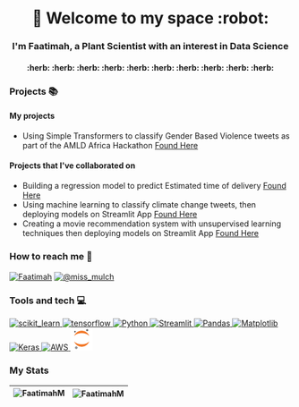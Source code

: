 <h1 align="center"> 👋 Welcome to my space :robot: </h1>
<h3 align="center"> I'm Faatimah, a Plant Scientist with an interest in Data Science </h1>
<h4 align="center"> :herb: :herb: :herb: :herb: :herb: :herb: :herb: :herb: :herb: :herb: </h3>


### Projects :books:
#### My projects 
* Using Simple Transformers to classify Gender Based Violence tweets as part of the AMLD Africa Hackathon [Found Here](https://github.com/FaatimahM/Tweet_classification_simpletransformers)

#### Projects that I've collaborated on 
* Building a regression model to predict Estimated time of delivery [Found Here](https://github.com/Mangalis0/Zindi-Regression-Hackathon)
* Using machine learning to classify climate change tweets, then deploying models on Streamlit App [Found Here](https://github.com/FaatimahM/unsup-streamlit-app1)
* Creating a movie recommendation system with unsupervised learning techniques then deploying models on Streamlit App [Found Here](https://github.com/FaatimahM/unsup-streamlit-app1)


### How to reach me :speech_balloon:
<a href="https://www.linkedin.com/in/faatimah-mansoor/" target="blank"><img align="center" src="https://cdn.jsdelivr.net/npm/simple-icons@3.0.1/icons/linkedin.svg" alt="Faatimah" height="30" width="40" /></a>
<a href="https://www.instagram.com/miss_mulch/?hl=en" target="blank"><img align="center" src="https://cdn.jsdelivr.net/npm/simple-icons@3.0.1/icons/instagram.svg" alt="@miss_mulch" height="30" width="40" /></a>


### Tools and tech :computer:
</a> <a href="https://scikit-learn.org/" target="_blank"> <img src="https://upload.wikimedia.org/wikipedia/commons/0/05/Scikit_learn_logo_small.svg" alt="scikit_learn" width="40" height="40"/> </a>
<a href="https://www.tensorflow.org" target="_blank"> <img src="https://www.vectorlogo.zone/logos/tensorflow/tensorflow-icon.svg" alt="tensorflow" width="40" height="40"/> </a> 
<a href="https://www.python.org/" target="_blank"> <img src="https://upload.wikimedia.org/wikipedia/commons/c/c3/Python-logo-notext.svg" alt="Python" width="40" height="40"/> </a> 
<a href="https://www.python.org/" target="_blank"> <img src="https://miro.medium.com/max/1400/0*7mUI9yTv9TUXCco3" alt="Streamlit" width="40" height="40"/> </a> 
<a href="https://pandas.pydata.org/" target="_blank"> <img src="https://encrypted-tbn0.gstatic.com/images?q=tbn%3AANd9GcRXCDD7q7wCVdRNtROzgtARnDThPmab6k2x7Q&usqp=CAU" alt="Pandas" width="40" height="40"/> </a>
<a href="https://matplotlib.org/" target="_blank"> <img src="https://upload.wikimedia.org/wikipedia/commons/thumb/0/01/Created_with_Matplotlib-logo.svg/128px-Created_with_Matplotlib-logo.svg.png" alt="Matplotlib" width="40" height="40"/> </a>
<a href="https://keras.io/" target="_blank"> <img src="https://upload.wikimedia.org/wikipedia/commons/thumb/a/ae/Keras_logo.svg/240px-Keras_logo.svg.png" alt="Keras" width="40" height="40"/> </a>
<a href="https://aws.amazon.com/" target="_blank"> <img src="https://upload.wikimedia.org/wikipedia/commons/thumb/5/5c/AWS_Simple_Icons_AWS_Cloud.svg/1024px-AWS_Simple_Icons_AWS_Cloud.svg.png" alt="AWS" width="40" height="40"/> </a>
<a href="https://jupyter.org/" target="_blank"> <img src="https://raw.githubusercontent.com/github/explore/master/topics/jupyter-notebook/jupyter-notebook.png" alt="Jupyter Notebook" width="40" height="40"/> </a>


### My Stats 
 <img align="left" src="https://github-readme-stats.vercel.app/api/top-langs/?username=FaatimahM&layout=compact" alt="FaatimahM" />|<img align="center" src="https://github-readme-stats.vercel.app/api?username=FaatimahM&show_icons=true" alt="FaatimahM" />
|--|--|


<!--
**FaatimahM/FaatimahM** is a ✨ _special_ ✨ repository because its `README.md` (this file) appears on your GitHub profile.

Here are some ideas to get you started:

- 🔭 I’m currently working on ...
- 🌱 I’m currently learning ...
- 👯 I’m looking to collaborate on ...
- 🤔 I’m looking for help with ...
- 💬 Ask me about ...
- 📫 How to reach me: ...
- 😄 Pronouns: ...
- ⚡ Fun fact: ...
-->
